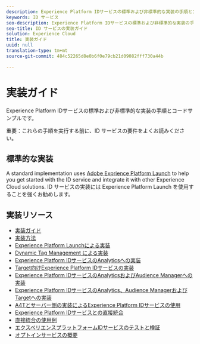 ```yaml
---
description: Experience Platform IDサービスの標準および非標準的な実装の手順とコードサンプルです。
keywords: ID サービス
seo-description: Experience Platform IDサービスの標準および非標準的な実装の手順とコードサンプルです。
seo-title: ID サービスの実装ガイド
solution: Experience Cloud
title: 実装ガイド
uuid: null
translation-type: tm+mt
source-git-commit: 484c52265d8e0b6f0e79cb21d09082fff730a44b

---
```



# 実装ガイド

Experience Platform IDサービスの標準および非標準的な実装の手順とコードサンプルです。

重要：これらの手順を実行する前に、ID サービスの要件をよくお読みください。

## 標準的な実装

A standard implementation uses [Adobe Exprience Platform Launch](https://docs.adobelaunch.com/) to help you get started with the ID service and integrate it with other Experience Cloud solutions. ID サービスの実装には Experience Platform Launch を使用することを強くお勧めします。

## 実装リソース

* [実装ガイド](implementation-guides.md)
* [実装方法](implementation-methods.md)
* [Experience Platform Launchによる実装](ecid-implement-with-launch.md)
* [Dynamic Tag Management による実装](standard.md)
* [Experience Platform IDサービスのAnalyticsへの実装](setup-analytics.md)
* [Target向けExperience Platform IDサービスの実装](setup-target.md)
* [Experience Platform IDサービスのAnalyticsおよびAudience Managerへの実装](setup-aam-analytics.md)
* [Experience Platform IDサービスのAnalytics、Audience ManagerおよびTargetへの実装](setup-aam-analytics-target.md)
* [A4Tとサーバー側の実装によるExperience Platform IDサービスの使用](ecid-a4t-target.md)
* [Experience Platform IDサービスとの直接統合](direct-integration.md)
* [直接統合の使用例](direct-integration-examples.md)
* [エクスペリエンスプラットフォームIDサービスのテストと検証](test-verify.md)
* [オプトインサービスの概要](opt-in-service/optin-overview.md)
